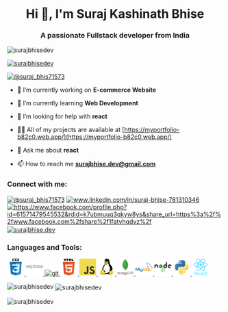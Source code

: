 <h1 align="center">Hi 👋, I'm Suraj Kashinath Bhise</h1>
<h3 align="center">A passionate Fullstack developer from India</h3>

<p align="left"> <img src="https://komarev.com/ghpvc/?username=surajbhisedev&label=Profile%20views&color=0e75b6&style=flat" alt="surajbhisedev" /> </p>

<p align="left"> <a href="https://github.com/ryo-ma/github-profile-trophy"><img src="https://github-profile-trophy.vercel.app/?username=surajbhisedev" alt="surajbhisedev" /></a> </p>

<p align="left"> <a href="https://twitter.com/@suraj_bhis71573" target="blank"><img src="https://img.shields.io/twitter/follow/@suraj_bhis71573?logo=twitter&style=for-the-badge" alt="@suraj_bhis71573" /></a> </p>

- 🔭 I’m currently working on **E-commerce Website**

- 🌱 I’m currently learning **Web Development**

- 🤝 I’m looking for help with **react**

- 👨‍💻 All of my projects are available at [https://myportfolio-b82c0.web.app/](https://myportfolio-b82c0.web.app/)

- 💬 Ask me about **react**

- 📫 How to reach me **surajbhise.dev@gmail.com**

<h3 align="left">Connect with me:</h3>
<p align="left">
<a href="https://twitter.com/@suraj_bhis71573" target="blank"><img align="center" src="https://raw.githubusercontent.com/rahuldkjain/github-profile-readme-generator/master/src/images/icons/Social/twitter.svg" alt="@suraj_bhis71573" height="30" width="40" /></a>
<a href="https://linkedin.com/in/www.linkedin.com/in/suraj-bhise-781310346" target="blank"><img align="center" src="https://raw.githubusercontent.com/rahuldkjain/github-profile-readme-generator/master/src/images/icons/Social/linked-in-alt.svg" alt="www.linkedin.com/in/suraj-bhise-781310346" height="30" width="40" /></a>
<a href="https://fb.com/https://www.facebook.com/profile.php?id=61571479545532&rdid=k7ubmuuq3qkyw8ys&share_url=https%3a%2f%2fwww.facebook.com%2fshare%2f1fatvhqdvz%2f" target="blank"><img align="center" src="https://raw.githubusercontent.com/rahuldkjain/github-profile-readme-generator/master/src/images/icons/Social/facebook.svg" alt="https://www.facebook.com/profile.php?id=61571479545532&rdid=k7ubmuuq3qkyw8ys&share_url=https%3a%2f%2fwww.facebook.com%2fshare%2f1fatvhqdvz%2f" height="30" width="40" /></a>
<a href="https://instagram.com/surajbhise.dev" target="blank"><img align="center" src="https://raw.githubusercontent.com/rahuldkjain/github-profile-readme-generator/master/src/images/icons/Social/instagram.svg" alt="surajbhise.dev" height="30" width="40" /></a>
</p>

<h3 align="left">Languages and Tools:</h3>
<p align="left"> <a href="https://www.w3schools.com/css/" target="_blank" rel="noreferrer"> <img src="https://raw.githubusercontent.com/devicons/devicon/master/icons/css3/css3-original-wordmark.svg" alt="css3" width="40" height="40"/> </a> <a href="https://expressjs.com" target="_blank" rel="noreferrer"> <img src="https://raw.githubusercontent.com/devicons/devicon/master/icons/express/express-original-wordmark.svg" alt="express" width="40" height="40"/> </a> <a href="https://git-scm.com/" target="_blank" rel="noreferrer"> <img src="https://www.vectorlogo.zone/logos/git-scm/git-scm-icon.svg" alt="git" width="40" height="40"/> </a> <a href="https://www.w3.org/html/" target="_blank" rel="noreferrer"> <img src="https://raw.githubusercontent.com/devicons/devicon/master/icons/html5/html5-original-wordmark.svg" alt="html5" width="40" height="40"/> </a> <a href="https://developer.mozilla.org/en-US/docs/Web/JavaScript" target="_blank" rel="noreferrer"> <img src="https://raw.githubusercontent.com/devicons/devicon/master/icons/javascript/javascript-original.svg" alt="javascript" width="40" height="40"/> </a> <a href="https://www.linux.org/" target="_blank" rel="noreferrer"> <img src="https://raw.githubusercontent.com/devicons/devicon/master/icons/linux/linux-original.svg" alt="linux" width="40" height="40"/> </a> <a href="https://www.mongodb.com/" target="_blank" rel="noreferrer"> <img src="https://raw.githubusercontent.com/devicons/devicon/master/icons/mongodb/mongodb-original-wordmark.svg" alt="mongodb" width="40" height="40"/> </a> <a href="https://www.mysql.com/" target="_blank" rel="noreferrer"> <img src="https://raw.githubusercontent.com/devicons/devicon/master/icons/mysql/mysql-original-wordmark.svg" alt="mysql" width="40" height="40"/> </a> <a href="https://nodejs.org" target="_blank" rel="noreferrer"> <img src="https://raw.githubusercontent.com/devicons/devicon/master/icons/nodejs/nodejs-original-wordmark.svg" alt="nodejs" width="40" height="40"/> </a> <a href="https://www.python.org" target="_blank" rel="noreferrer"> <img src="https://raw.githubusercontent.com/devicons/devicon/master/icons/python/python-original.svg" alt="python" width="40" height="40"/> </a> <a href="https://reactjs.org/" target="_blank" rel="noreferrer"> <img src="https://raw.githubusercontent.com/devicons/devicon/master/icons/react/react-original-wordmark.svg" alt="react" width="40" height="40"/> </a> </p>

<p><img align="left" src="https://github-readme-stats.vercel.app/api/top-langs?username=surajbhisedev&show_icons=true&locale=en&layout=compact" alt="surajbhisedev" /></p>

<p>&nbsp;<img align="center" src="https://github-readme-stats.vercel.app/api?username=surajbhisedev&show_icons=true&locale=en" alt="surajbhisedev" /></p>

<p><img align="center" src="https://github-readme-streak-stats.herokuapp.com/?user=surajbhisedev&" alt="surajbhisedev" /></p>

